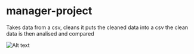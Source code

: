 # manager-project
Takes data from a csv, cleans it puts the cleaned data into a csv
the clean data is then analised and compared


![Alt text](/manager-project/Gender-Vs-Salary.png "Gender Vs Salary")
